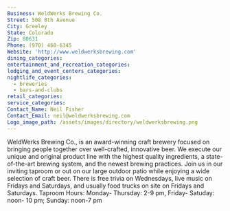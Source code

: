 ```yaml
---
Business: WeldWerks Brewing Co.
Street: 508 8th Avenue
City: Greeley
State: Colorado
Zip: 80631
Phone: (970) 460-6345
Website: 'http://www.weldwerksbrewing.com'
dining_categories:
entertainment_and_recreation_categories:
lodging_and_event_centers_categories:
nightlife_categories:
  - breweries
  - bars-and-clubs
retail_categories:
service_categories:
Contact_Name: Neil Fisher
Contact_Email: neil@weldwerksbrewing.com
Logo_image_path: /assets/images/directory/weldwerksbrewing.png
---
```



WeldWerks Brewing Co., is an award-winning craft brewery focused on bringing people together over well-crafted, innovative beer. We execute our unique and original product line with the highest quality ingredients, a state-of-the-art brewing system, and the newest brewing practices. Join us in our inviting taproom or out on our large outdoor patio while enjoying a wide selection of craft beer. There is free trivia on Wednesdays, live music on Fridays and Saturdays, and usually food trucks on site on Fridays and Saturdays. Taproom Hours: Monday- Thursday: 2-9 pm, Friday- Satuday: noon- 10 pm; Sunday: noon-7 pm